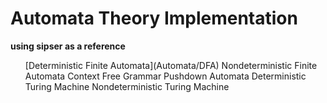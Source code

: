 # Automata Theory Implementation
**using sipser as a reference**

<ul>
[Deterministic Finite Automata](Automata/DFA)
Nondeterministic Finite Automata
Context Free Grammar
Pushdown Automata
Deterministic Turing Machine
Nondeterministic Turing Machine
</ul>
